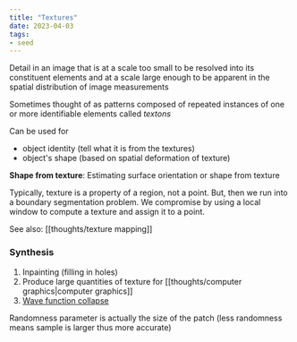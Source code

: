 ```yaml
---
title: "Textures"
date: 2023-04-03
tags:
- seed
---
```


Detail in an image that is at a scale too small to be resolved into its constituent elements and at a scale large enough to be apparent in the spatial distribution of image measurements

Sometimes thought of as patterns composed of repeated instances of one or more identifiable elements called *textons*

Can be used for
- object identity (tell what it is from the textures)
- object's shape (based on spatial deformation of texture)

**Shape from texture**: Estimating surface orientation or shape from texture

Typically, texture is a property of a region, not a point. But, then we run into a boundary segmentation problem. We compromise by using a local window to compute a texture and assign it to a point.

See also: [[thoughts/texture mapping]]

### Synthesis
1. Inpainting (filling in holes)
2. Produce large quantities of texture for [[thoughts/computer graphics|computer graphics]]
3. [Wave function collapse](https://github.com/mxgmn/WaveFunctionCollapse)

Randomness parameter is actually the size of the patch (less randomness means sample is larger thus more accurate)

